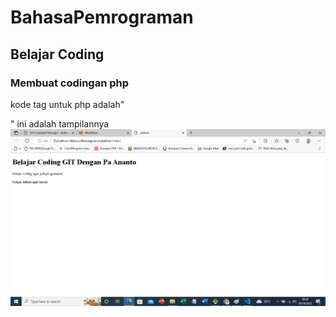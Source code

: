 # BahasaPemrograman
## Belajar Coding

### Membuat codingan php
kode tag untuk php adalah"<p>"
ini adalah tampilannya
![ss1](screenshot/ss1.png)
